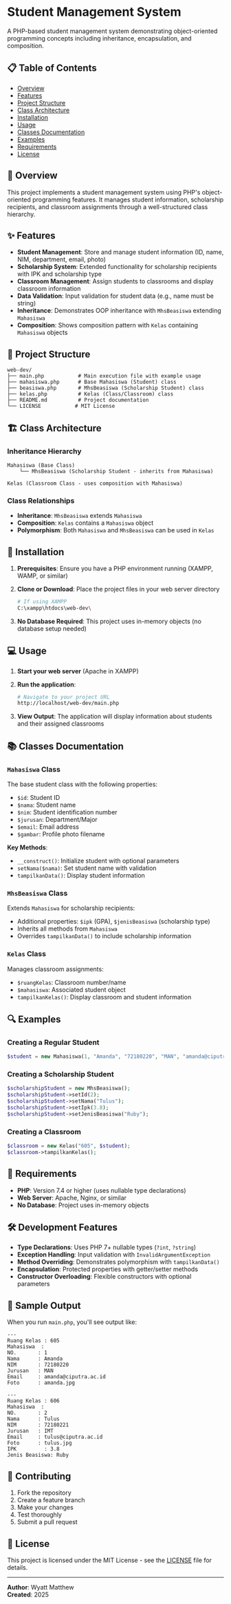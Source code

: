 # Student Management System

A PHP-based student management system demonstrating object-oriented programming concepts including inheritance, encapsulation, and composition.

## 📋 Table of Contents

- [Overview](#overview)
- [Features](#features)
- [Project Structure](#project-structure)
- [Class Architecture](#class-architecture)
- [Installation](#installation)
- [Usage](#usage)
- [Classes Documentation](#classes-documentation)
- [Examples](#examples)
- [Requirements](#requirements)
- [License](#license)

## 🎯 Overview

This project implements a student management system using PHP's object-oriented programming features. It manages student information, scholarship recipients, and classroom assignments through a well-structured class hierarchy.

## ✨ Features

- **Student Management**: Store and manage student information (ID, name, NIM, department, email, photo)
- **Scholarship System**: Extended functionality for scholarship recipients with IPK and scholarship type
- **Classroom Management**: Assign students to classrooms and display classroom information
- **Data Validation**: Input validation for student data (e.g., name must be string)
- **Inheritance**: Demonstrates OOP inheritance with `MhsBeasiswa` extending `Mahasiswa`
- **Composition**: Shows composition pattern with `Kelas` containing `Mahasiswa` objects

## 📁 Project Structure

```
web-dev/
├── main.php           # Main execution file with example usage
├── mahasiswa.php      # Base Mahasiswa (Student) class
├── beasiswa.php       # MhsBeasiswa (Scholarship Student) class
├── kelas.php          # Kelas (Class/Classroom) class
├── README.md          # Project documentation
└── LICENSE           # MIT License
```

## 🏗️ Class Architecture

### Inheritance Hierarchy
```
Mahasiswa (Base Class)
    └── MhsBeasiswa (Scholarship Student - inherits from Mahasiswa)

Kelas (Classroom Class - uses composition with Mahasiswa)
```

### Class Relationships
- **Inheritance**: `MhsBeasiswa` extends `Mahasiswa`
- **Composition**: `Kelas` contains a `Mahasiswa` object
- **Polymorphism**: Both `Mahasiswa` and `MhsBeasiswa` can be used in `Kelas`

## 🚀 Installation

1. **Prerequisites**: Ensure you have a PHP environment running (XAMPP, WAMP, or similar)

2. **Clone or Download**: Place the project files in your web server directory
   ```bash
   # If using XAMPP
   C:\xampp\htdocs\web-dev\
   ```

3. **No Database Required**: This project uses in-memory objects (no database setup needed)

## 💻 Usage

1. **Start your web server** (Apache in XAMPP)

2. **Run the application**:
   ```bash
   # Navigate to your project URL
   http://localhost/web-dev/main.php
   ```

3. **View Output**: The application will display information about students and their assigned classrooms

## 📚 Classes Documentation

### `Mahasiswa` Class
The base student class with the following properties:
- `$id`: Student ID
- `$nama`: Student name
- `$nim`: Student identification number
- `$jurusan`: Department/Major
- `$email`: Email address
- `$gambar`: Profile photo filename

**Key Methods**:
- `__construct()`: Initialize student with optional parameters
- `setNama($nama)`: Set student name with validation
- `tampilkanData()`: Display student information

### `MhsBeasiswa` Class
Extends `Mahasiswa` for scholarship recipients:
- Additional properties: `$ipk` (GPA), `$jenisBeasiswa` (scholarship type)
- Inherits all methods from `Mahasiswa`
- Overrides `tampilkanData()` to include scholarship information

### `Kelas` Class
Manages classroom assignments:
- `$ruangKelas`: Classroom number/name
- `$mahasiswa`: Associated student object
- `tampilkanKelas()`: Display classroom and student information

## 🔍 Examples

### Creating a Regular Student
```php
$student = new Mahasiswa(1, "Amanda", "72180220", "MAN", "amanda@ciputra.ac.id", "amanda.jpg");
```

### Creating a Scholarship Student
```php
$scholarshipStudent = new MhsBeasiswa();
$scholarshipStudent->setId(2);
$scholarshipStudent->setNama("Tulus");
$scholarshipStudent->setIpk(3.8);
$scholarshipStudent->setJenisBeasiswa("Ruby");
```

### Creating a Classroom
```php
$classroom = new Kelas("605", $student);
$classroom->tampilkanKelas();
```

## 🔧 Requirements

- **PHP**: Version 7.4 or higher (uses nullable type declarations)
- **Web Server**: Apache, Nginx, or similar
- **No Database**: Project uses in-memory objects

## 🛠️ Development Features

- **Type Declarations**: Uses PHP 7+ nullable types (`?int`, `?string`)
- **Exception Handling**: Input validation with `InvalidArgumentException`
- **Method Overriding**: Demonstrates polymorphism with `tampilkanData()`
- **Encapsulation**: Protected properties with getter/setter methods
- **Constructor Overloading**: Flexible constructors with optional parameters

## 📝 Sample Output

When you run `main.php`, you'll see output like:
```
---
Ruang Kelas : 605
Mahasiswa  :
NO.       : 1
Nama      : Amanda
NIM       : 72180220
Jurusan   : MAN
Email     : amanda@ciputra.ac.id
Foto      : amanda.jpg

---
Ruang Kelas : 606
Mahasiswa  :
NO.       : 2
Nama      : Tulus
NIM       : 72180221
Jurusan   : IMT
Email     : tulus@ciputra.ac.id
Foto      : tulus.jpg
IPK         : 3.8
Jenis Beasiswa: Ruby
```

## 🤝 Contributing

1. Fork the repository
2. Create a feature branch
3. Make your changes
4. Test thoroughly
5. Submit a pull request

## 📄 License

This project is licensed under the MIT License - see the [LICENSE](LICENSE) file for details.

---

**Author**: Wyatt Matthew  
**Created**: 2025
